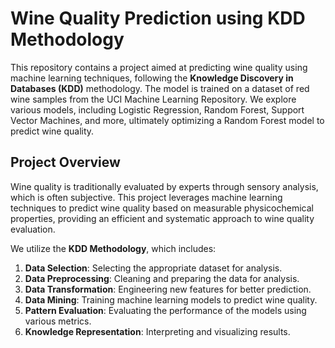 # Wine Quality Prediction using KDD Methodology

This repository contains a project aimed at predicting wine quality using machine learning techniques, following the **Knowledge Discovery in Databases (KDD)** methodology. The model is trained on a dataset of red wine samples from the UCI Machine Learning Repository. We explore various models, including Logistic Regression, Random Forest, Support Vector Machines, and more, ultimately optimizing a Random Forest model to predict wine quality.

## Project Overview

Wine quality is traditionally evaluated by experts through sensory analysis, which is often subjective. This project leverages machine learning techniques to predict wine quality based on measurable physicochemical properties, providing an efficient and systematic approach to wine quality evaluation.

We utilize the **KDD Methodology**, which includes:

1. **Data Selection**: Selecting the appropriate dataset for analysis.
2. **Data Preprocessing**: Cleaning and preparing the data for analysis.
3. **Data Transformation**: Engineering new features for better prediction.
4. **Data Mining**: Training machine learning models to predict wine quality.
5. **Pattern Evaluation**: Evaluating the performance of the models using various metrics.
6. **Knowledge Representation**: Interpreting and visualizing results.
